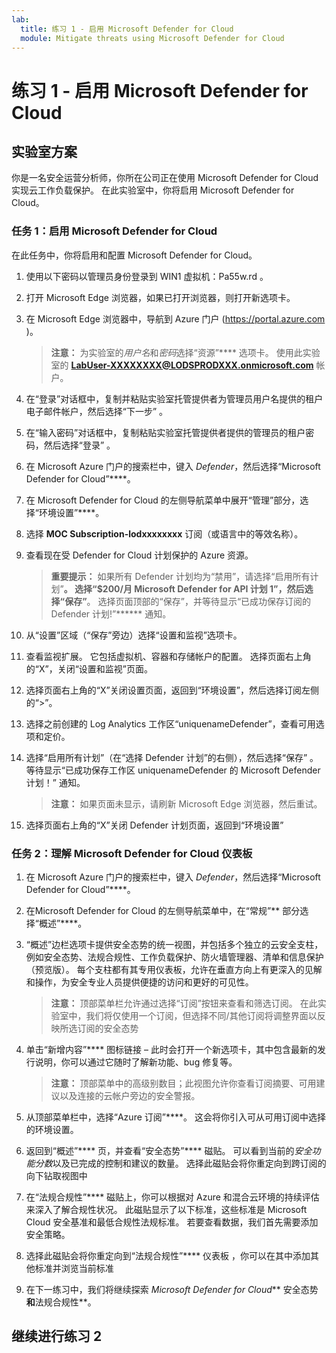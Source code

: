 ```yaml
---
lab:
  title: 练习 1 - 启用 Microsoft Defender for Cloud
  module: Mitigate threats using Microsoft Defender for Cloud
---
```


# 练习 1 - 启用 Microsoft Defender for Cloud

## 实验室方案

你是一名安全运营分析师，你所在公司正在使用 Microsoft Defender for Cloud 实现云工作负载保护。 在此实验室中，你将启用 Microsoft Defender for Cloud。

<!--- ### Task 1: Access the Azure portal and set up a Subscription

In this task, you'll set up an Azure Subscription required to complete this lab and future labs.

1. Log in to **WIN1** virtual machine as Admin with the password: **Pa55w.rd**.  

1. Open the Microsoft Edge browser or open a new tab if already open.

1. In the Microsoft Edge browser, navigate to the Azure portal at <https://portal.azure.com>.

1. In the **Sign in** dialog box, copy, and paste in the tenant Email account for the admin username provided by your lab hosting provider and then select **Next**.

1. In the **Enter password** dialog box, copy, and paste in the admin's tenant password provided by your lab hosting provider and then select **Sign in**.

1. In the Search bar of the Azure portal, type *Subscription*, then select **Subscriptions**.

1. Select the *"Azure Pass - Sponsorship"* subscription shown (or equivalent name in your selected language).

    >**Note:** If the subscription is not shown, ask your instructor on how to create the Azure subscription with your tenant admin user credentials. **Note:** The subscription creation process could take up to 10 minutes.

1. Select **Access control (IAM)** and then select **View my access** from the *Check access* tab.

1. Verify that the **Current role assignments** tab has a *Role assignments Role* for **LOD Owner**. Select the **X** in the top right of the *assignments - MOC Subscription-lodxxxxxxxx* window to close it.

### Task 2: Create a Log Analytics Workspace

In this task, you create a Log Analytics workspace for use with Azure Monitoring, Microsoft Sentinel and Microsoft Defender for Cloud.

1. In the Search bar of the Azure portal, type *Log Analytics workspaces*, then select the same service name.

1. Select **+Create** from the command bar.

1. Select **Create new** for the Resource group.

1. Enter *RG-Defender* and select **Ok**.

1. For the Name, enter something unique like: *uniquenameDefender*.

1. Select **Review + Create**.

1. Once the workspace validation has passed, select **Create**. Wait for the new workspace to be provisioned, this may take a few minutes. --->

### 任务 1：启用 Microsoft Defender for Cloud

在此任务中，你将启用和配置 Microsoft Defender for Cloud。

1. 使用以下密码以管理员身份登录到 WIN1 虚拟机：Pa55w.rd 。  

1. 打开 Microsoft Edge 浏览器，如果已打开浏览器，则打开新选项卡。

1. 在 Microsoft Edge 浏览器中，导航到 Azure 门户 (<https://portal.azure.com> )。

    >**注意：** 为实验室的*用户名*和*密码*选择“资源”**** 选项卡。 使用此实验室的 **<LabUser-XXXXXXXX@LODSPRODXXX.onmicrosoft.com>** 帐户。

1. 在“登录”对话框中，复制并粘贴实验室托管提供者为管理员用户名提供的租户电子邮件帐户，然后选择“下一步” 。

1. 在“输入密码”对话框中，复制粘贴实验室托管提供者提供的管理员的租户密码，然后选择“登录” 。

1. 在 Microsoft Azure 门户的搜索栏中，键入 *Defender*，然后选择“Microsoft Defender for Cloud”****。

1. 在 Microsoft Defender for Cloud 的左侧导航菜单中展开“管理”部分，选择“环境设置”****。

1. 选择 **MOC Subscription-lodxxxxxxxx** 订阅（或语言中的等效名称）。

1. 查看现在受 Defender for Cloud 计划保护的 Azure 资源。

    >**重要提示：** 如果所有 Defender 计划均为“禁用”，请选择“启用所有计划”******。 选择“$200/月 Microsoft Defender for API 计划 1”，然后选择“保存”******。 选择页面顶部的“保存”，并等待显示“已成功保存订阅的 Defender 计划!”****** 通知。

1. 从“设置”区域（“保存”旁边）选择“设置和监视”选项卡。

1. 查看监视扩展。 它包括虚拟机、容器和存储帐户的配置。 选择页面右上角的“X”，关闭“设置和监视”页面。

1. 选择页面右上角的“X”关闭设置页面，返回到“环境设置”，然后选择订阅左侧的“>”。

1. 选择之前创建的 Log Analytics 工作区“uniquenameDefender”，查看可用选项和定价。

1. 选择“启用所有计划”（在“选择 Defender 计划”的右侧），然后选择“保存” 。 等待显示“已成功保存工作区 uniquenameDefender 的 Microsoft Defender 计划！” 通知。

    >**注意：** 如果页面未显示，请刷新 Microsoft Edge 浏览器，然后重试。

1. 选择页面右上角的“X”关闭 Defender 计划页面，返回到“环境设置”

### 任务 2：理解 Microsoft Defender for Cloud 仪表板

1. 在 Microsoft Azure 门户的搜索栏中，键入 *Defender*，然后选择“Microsoft Defender for Cloud”****。

1. 在Microsoft Defender for Cloud 的左侧导航菜单中，在“常规”** 部分选择“概述”****。

1. “概述”边栏选项卡提供安全态势的统一视图，并包括多个独立的云安全支柱，例如安全态势、法规合规性、工作负载保护、防火墙管理器、清单和信息保护（预览版）。 每个支柱都有其专用仪表板，允许在垂直方向上有更深入的见解和操作，为安全专业人员提供便捷的访问和更好的可见性。

    >**注意：** 顶部菜单栏允许通过选择“订阅”按钮来查看和筛选订阅。 在此实验室中，我们将仅使用一个订阅，但选择不同/其他订阅将调整界面以反映所选订阅的安全态势

1. 单击“新增内容”**** 图标链接 – 此时会打开一个新选项卡，其中包含最新的发行说明，你可以通过它随时了解新功能、bug 修复等。

    >**注意：** 顶部菜单中的高级别数目；此视图允许你查看订阅摘要、可用建议以及连接的云帐户旁边的安全警报。

1. 从顶部菜单栏中，选择“Azure 订阅”****。 这会将你引入可从可用订阅中选择的环境设置。

1. 返回到“概述”**** 页，并查看“安全态势”**** 磁贴。 可以看到当前的*安全功能分数*以及已完成的控制和建议的数量。 选择此磁贴会将你重定向到跨订阅的向下钻取视图中

1. 在“法规合规性”**** 磁贴上，你可以根据对 Azure 和混合云环境的持续评估来深入了解合规性状况。 此磁贴显示了以下标准，这些标准是 Microsoft Cloud 安全基准和最低合规性法规标准。 若要查看数据，我们首先需要添加安全策略。

1. 选择此磁贴会将你重定向到“法规合规性”**** 仪表板 ，你可以在其中添加其他标准并浏览当前标准

1. 在下一练习中，我们将继续探索 *Microsoft Defender for Cloud*** 安全态势**和**法规合规性**。

<!--- ### Task 2: Protect an Azure virtual machine

In this task, you manually install the *Azure Monitor Agent* by adding a *Data Collection Rule (DCR)* on the **WINServer** virtual machine.

1. Go to **Microsoft Defender for Cloud** and select the **Getting Started** page from the left menu.

1. Select the **Get Started** tab.

1. Scroll down and select **Configure** under the *Add non-Azure servers* section.

1. Select **Upgrade** next to the workspace you created earlier. This might take a few minutes. Wait until you see the notification *"Microsoft Defender plan for workspace uniquenameDefender were saved successfully!"*.

1. Select **+ Add Servers** next to the workspace you created earlier.

1. Select **Data Collection Rules**

1. Select **+ Create**.

1. Enter **WINServer** for Rule Name.

1. Select your *Azure Pass - Sponsorship* subscription and select a Resource Group. **Hint:** *RG-Defender*

1. You can keep the default *East US* region or select another preferable location.

1. Select the **Windows** radio button for *Platform Type* and select **Next: Resources**.

1. In the **Resources** tab, **+ Add resources**.

1. In the **Select a scope** page, expand the *Scope* column for **RG-Defender** (or the Resource Group your created), then select **WINServer** and select **Apply**.

    >**Note:** You may need to set the column filter for *Resource type* to *Server-Azure Arc* if **WINServer** is not displayed.

1. Select **Next: Collect and deliver**

1. In the **Collect and deliver** tab, select **+ Add data source**

1. In the **Add a data source** page, select **Performance Counters** from *Data source type*.

    >**Note:** For the purposes of this lab you could select *Windows Event Logs*. These selections can be revised later.

1. Select the **Destination** tab

1. Select **Azure Monitor Logs** in the **Destination Type** dropdown

1. Select your *Azure Pass - Sponsorship* subscription from the **Subscription** dropdown

1. Select your workspace name **Hint:** *RG-Defender* from the **Account or namespace** dropdown

1. Select **Add data source** and select **Review + create**

1. Select **Create** after *Validation passed* is displayed.

1. The **Data Collection Rule** creation initiates the installation of the *AzureMonitorWindowsAgent* extension on **WINServer**.

1. When the *Data Collection Rule* creation completes, enter **WINServer** in the *Search resources, services and docs* search bar, and select **WINServer** from *Resources*.

1. On **WINServer** scroll down through the left menu to *Settings* and *Extensions*.

1. The **AzureMonitorWindowsAgent** should be listed with a *Status* of **Succeeded**.

1. You can move on to the next lab and return later to review the **Inventory** section of **Microsoft Defender for Cloud** to verify that **WINServer** is included. --->

## 继续进行练习 2
